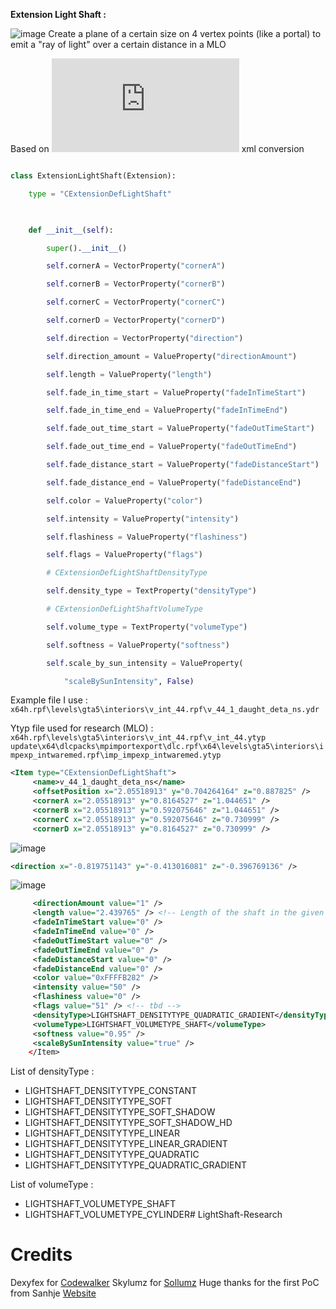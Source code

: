 **Extension Light Shaft :**

![image](https://user-images.githubusercontent.com/12967235/194576246-bf5a261a-d215-4a50-9ce6-99f020843322.png)
Create a plane of a certain size on 4 vertex points (like a portal) to emit a "ray of light" over a certain distance in a MLO

Based on ![ymap.py from Sollumz](https://github.com/Skylumz/Sollumz/blob/main/cwxml/ymap.py) xml conversion

```python

class ExtensionLightShaft(Extension):

    type = "CExtensionDefLightShaft"

  

    def __init__(self):

        super().__init__()

        self.cornerA = VectorProperty("cornerA")

        self.cornerB = VectorProperty("cornerB")

        self.cornerC = VectorProperty("cornerC")

        self.cornerD = VectorProperty("cornerD")

        self.direction = VectorProperty("direction")

        self.direction_amount = ValueProperty("directionAmount")

        self.length = ValueProperty("length")

        self.fade_in_time_start = ValueProperty("fadeInTimeStart")

        self.fade_in_time_end = ValueProperty("fadeInTimeEnd")

        self.fade_out_time_start = ValueProperty("fadeOutTimeStart")

        self.fade_out_time_end = ValueProperty("fadeOutTimeEnd")

        self.fade_distance_start = ValueProperty("fadeDistanceStart")

        self.fade_distance_end = ValueProperty("fadeDistanceEnd")

        self.color = ValueProperty("color")

        self.intensity = ValueProperty("intensity")

        self.flashiness = ValueProperty("flashiness")

        self.flags = ValueProperty("flags")

        # CExtensionDefLightShaftDensityType

        self.density_type = TextProperty("densityType")

        # CExtensionDefLightShaftVolumeType

        self.volume_type = TextProperty("volumeType")

        self.softness = ValueProperty("softness")

        self.scale_by_sun_intensity = ValueProperty(

            "scaleBySunIntensity", False)

```

Example file I use :
`x64h.rpf\levels\gta5\interiors\v_int_44.rpf\v_44_1_daught_deta_ns.ydr`

Ytyp file used for research (MLO) :
`x64h.rpf\levels\gta5\interiors\v_int_44.rpf\v_int_44.ytyp`
`update\x64\dlcpacks\mpimportexport\dlc.rpf\x64\levels\gta5\interiors\impexp_intwaremed.rpf\imp_impexp_intwaremed.ytyp`

```xml
<Item type="CExtensionDefLightShaft">
     <name>v_44_1_daught_deta_ns</name>
     <offsetPosition x="2.05518913" y="0.704264164" z="0.887825" />
     <cornerA x="2.05518913" y="0.8164527" z="1.044651" />
     <cornerB x="2.05518913" y="0.592075646" z="1.044651" />
     <cornerC x="2.05518913" y="0.592075646" z="0.730999" />
     <cornerD x="2.05518913" y="0.8164527" z="0.730999" />
 ```
 
![image](https://user-images.githubusercontent.com/12967235/194576352-589eabfe-6480-4fff-b019-ac7fd02ea5aa.png)

```xml
<direction x="-0.819751143" y="-0.413016081" z="-0.396769136" />
```

![image](https://user-images.githubusercontent.com/12967235/194576388-6d405edb-e3c0-426c-ba78-218425dc54c6.png)
```xml
     <directionAmount value="1" />
     <length value="2.439765" /> <!-- Length of the shaft in the given direction -->
     <fadeInTimeStart value="0" />
     <fadeInTimeEnd value="0" />
     <fadeOutTimeStart value="0" />
     <fadeOutTimeEnd value="0" />
     <fadeDistanceStart value="0" />
     <fadeDistanceEnd value="0" />
     <color value="0xFFFFB282" />
     <intensity value="50" />
     <flashiness value="0" />
     <flags value="51" /> <!-- tbd -->
     <densityType>LIGHTSHAFT_DENSITYTYPE_QUADRATIC_GRADIENT</densityType>
     <volumeType>LIGHTSHAFT_VOLUMETYPE_SHAFT</volumeType>
     <softness value="0.95" />
     <scaleBySunIntensity value="true" />
    </Item>
```

List of densityType :
- LIGHTSHAFT_DENSITYTYPE_CONSTANT
- LIGHTSHAFT_DENSITYTYPE_SOFT
- LIGHTSHAFT_DENSITYTYPE_SOFT_SHADOW
- LIGHTSHAFT_DENSITYTYPE_SOFT_SHADOW_HD
- LIGHTSHAFT_DENSITYTYPE_LINEAR
- LIGHTSHAFT_DENSITYTYPE_LINEAR_GRADIENT
- LIGHTSHAFT_DENSITYTYPE_QUADRATIC
- LIGHTSHAFT_DENSITYTYPE_QUADRATIC_GRADIENT

List of volumeType :

- LIGHTSHAFT_VOLUMETYPE_SHAFT
- LIGHTSHAFT_VOLUMETYPE_CYLINDER# LightShaft-Research

# Credits

Dexyfex for [Codewalker](https://github.com/dexyfex/CodeWalker)
Skylumz for [Sollumz](https://github.com/Skylumz/Sollumz)
Huge thanks for the first PoC from Sanhje [Website](https://sanhje.net/)
